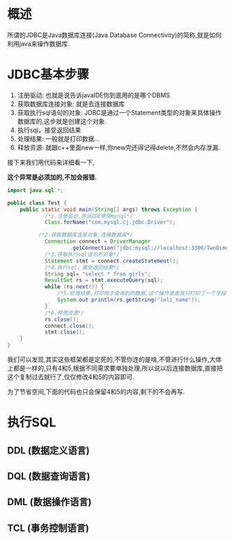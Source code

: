# 概述

所谓的JDBC是Java数据库连接(Java Database Connectivity)的简称,就是如何利用java来操作数据库.

# JDBC基本步骤

1. 注册驱动: 也就是说告诉javaIDE你到底用的是哪个DBMS
2. 获取数据库连接对象: 就是去连接数据库
3. 获取执行sql语句的对象: JDBC是通过一个Statement类型的对象来具体操作数据库的,这步就是创建这个对象.
4. 执行sql，接受返回结果
5. 处理结果: 一般就是打印数据...
6. 释放资源: 就跟c++里面new一样,你new完还得记得delete,不然会内存泄漏.

接下来我们用代码来详细看一下,  

**这个异常是必须加的,不加会报错.**

```java
import java.sql.*;

public class Test {
	public static void main(String[] args) throws Exception {
			/*1.注册驱动,告诉IDE使用mysql*/
			Class.forName("com.mysql.cj.jdbc.Driver");

		  /*2.获取数据库连接对象,连接数据库*/
			Connection connect = DriverManager
					.getConnection("jdbc:mysql://localhost:3306/TwoDimensions?serverTimezone = GMT", "root", "4399");
			/*3.获取执行sql语句的对象*/
			Statement stmt = connect.createStatement();
			/*4.执行sql，接受返回结果*/
      		String sql= "select * from girls";
			ResultSet rs = stmt.executeQuery(sql); 
			while (rs.next()) {
				/*5.处理结果,打印刚才查询到的数据,这个操作里面我只打印了一个字段,但是也有别的操作*/
				System.out.println(rs.getString("loli_name"));
			}
			/*6.释放资源*/
			rs.close();
			connect.close();
			stmt.close();
	}
}
```

我们可以发现,其实这些框架都是定死的,不管你连的是啥,不管进行什么操作,大体上都是一样的,只有4和5,根据不同需求要单独处理,所以说以后连接数据库,直接把这个复制过去就行了,仅仅修改4和5的内容即可.

为了节省空间,下面的代码也只会保留4和5的内容,剩下的不会再写.

# 执行SQL

## DDL (数据定义语言)



## DQL (数据查询语言)

## DML (数据操作语言)

## TCL  (事务控制语言)
